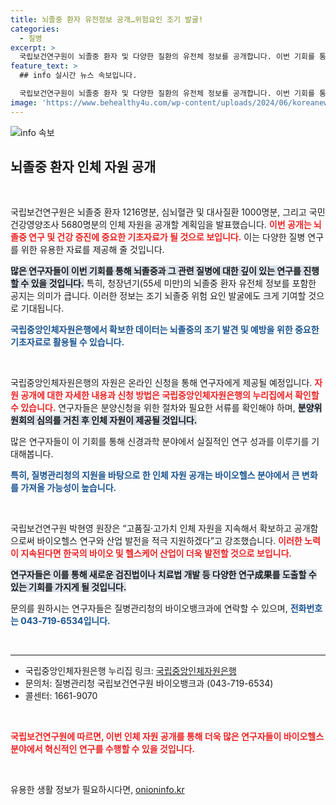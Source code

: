 ```yaml
---
title: 뇌졸중 환자 유전정보 공개…위험요인 조기 발굴!
categories:
  - 질병
excerpt: >
  국립보건연구원이 뇌졸중 환자 및 다양한 질환의 유전체 정보를 공개합니다. 이번 기회를 통해 조기 뇌졸중 위험 요인 발굴이 기대되며, 연구자들에게 귀중한 자원이 될 것입니다! 자세한 정보는 국립중앙인체자원은행에서 확인하세요.
feature_text: >
  ## info 실시간 뉴스 속보입니다.

  국립보건연구원이 뇌졸중 환자 및 다양한 질환의 유전체 정보를 공개합니다. 이번 기회를 통해 조기 뇌졸중 위험 요인 발굴이 기대되며, 연구자들에게 귀중한 자원이 될 것입니다! 자세한 정보는 국립중앙인체자원은행에서 확인하세요.
image: 'https://www.behealthy4u.com/wp-content/uploads/2024/06/koreanews.jpg'
---
```


<p><img src="https://www.behealthy4u.com/wp-content/uploads/2024/06/koreanews.jpg" alt="info 속보" /></p>

<h2 data-ke-size="size26">뇌졸중 환자 인체 자원 공개</h2>

<p data-ke-size="size16">&nbsp;</p>

<p>국립보건연구원은 뇌졸중 환자 1216명분, 심뇌혈관 및 대사질환 1000명분, 그리고 국민건강영양조사 5680명분의 인체 자원을 공개할 계획임을 발표했습니다. <b><span style="color: #ee2323;">이번 공개는 뇌졸중 연구 및 건강 증진에 중요한 기초자료가 될 것으로 보입니다.</span></b> 이는 다양한 질병 연구를 위한 유용한 자료를 제공해 줄 것입니다.</p>

<p><b><span style="background-color: #21538527;">많은 연구자들이 이번 기회를 통해 뇌졸중과 그 관련 질병에 대한 깊이 있는 연구를 진행할 수 있을 것입니다.</span></b> 특히, 청장년기(55세 미만)의 뇌졸중 환자 유전체 정보를 포함한 공지는 의미가 큽니다. 이러한 정보는 조기 뇌졸중 위험 요인 발굴에도 크게 기여할 것으로 기대됩니다.</p>

<p><b><span style="color: #1a5490;">국립중앙인체자원은행에서 확보한 데이터는 뇌졸중의 조기 발견 및 예방을 위한 중요한 기초자료로 활용될 수 있습니다.</span></b></p>

<p data-ke-size="size16">&nbsp;</p>

<p>국립중앙인체자원은행의 자원은 온라인 신청을 통해 연구자에게 제공될 예정입니다. <b><span style="color: #ee2323;">자원 공개에 대한 자세한 내용과 신청 방법은 국립중앙인체자원은행의 누리집에서 확인할 수 있습니다.</span></b> 연구자들은 분양신청을 위한 절차와 필요한 서류를 확인해야 하며, <b><span style="background-color: #21538527;">분양위원회의 심의를 거친 후 인체 자원이 제공될 것입니다.</span></b></p>

<p>많은 연구자들이 이 기회를 통해 신경과학 분야에서 실질적인 연구 성과를 이루기를 기대해봅니다. </p>

<p><b><span style="color: #1a5490;">특히, 질병관리청의 지원을 바탕으로 한 인체 자원 공개는 바이오헬스 분야에서 큰 변화를 가져올 가능성이 높습니다.</span></b></p>

<p data-ke-size="size16">&nbsp;</p>

<p>국립보건연구원 박현영 원장은 “고품질·고가치 인체 자원을 지속해서 확보하고 공개함으로써 바이오헬스 연구와 산업 발전을 적극 지원하겠다”고 강조했습니다. <b><span style="color: #ee2323;">이러한 노력이 지속된다면 한국의 바이오 및 헬스케어 산업이 더욱 발전할 것으로 보입니다.</span></b> </p>

<p><b><span style="background-color: #21538527;">연구자들은 이를 통해 새로운 검진법이나 치료법 개발 등 다양한 연구成果를 도출할 수 있는 기회를 가지게 될 것입니다.</span></b> </p>

<p>문의를 원하시는 연구자들은 질병관리청의 바이오뱅크과에 연락할 수 있으며, <b><span style="color: #1a5490;">전화번호는 043-719-6534입니다.</span></b> </p>

<p data-ke-size="size16">&nbsp;</p>

<hr>

<ul>
<li>국립중앙인체자원은행 누리집 링크: <a href="https://biobank.nih.go.kr" target="_blank">국립중앙인체자원은행</a></li>
<li>문의처: 질병관리청 국립보건연구원 바이오뱅크과 (043-719-6534)</li>
<li>콜센터: 1661-9070</li>
</ul>

<p data-ke-size="size16">&nbsp;</p>

<p><b><span style="color: #ee2323;">국립보건연구원에 따르면, 이번 인체 자원 공개를 통해 더욱 많은 연구자들이 바이오헬스 분야에서 혁신적인 연구를 수행할 수 있을 것입니다.</span></b></p>

<p data-ke-size="size16">&nbsp;</p>
유용한 생활 정보가 필요하시다면, <a href="https://onioninfo.kr" rel="dofollow">onioninfo.kr</a>


